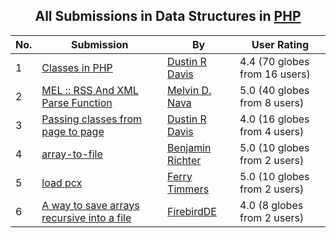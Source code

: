 ﻿<div align="center">

## All Submissions in Data Structures in [PHP](../ByWorld/php.md)

</div>

No.  | Submission | By   | User Rating
---- | ---------- | ---- | -----------
1 | [Classes in PHP<br />](https://github.com/Planet-Source-Code/dustin-r-davis-classes-in-php__8-810) | [Dustin R Davis](../ByAuthor/dustin-r-davis.md) | 4.4 (70 globes from 16 users)
2 | [MEL :: RSS And XML Parse Function<br />](https://github.com/Planet-Source-Code/melvin-d-nava-mel-rss-and-xml-parse-function__8-1320) | [Melvin D\. Nava](../ByAuthor/melvin-d-nava.md) | 5.0 (40 globes from 8 users)
3 | [Passing classes from page to page<br />](https://github.com/Planet-Source-Code/dustin-r-davis-passing-classes-from-page-to-page__8-809) | [Dustin R Davis](../ByAuthor/dustin-r-davis.md) | 4.0 (16 globes from 4 users)
4 | [array\-to\-file<br />](https://github.com/Planet-Source-Code/benjamin-richter-array-to-file__8-664) | [Benjamin Richter](../ByAuthor/benjamin-richter.md) | 5.0 (10 globes from 2 users)
5 | [load pcx<br />](https://github.com/Planet-Source-Code/ferry-timmers-load-pcx__8-2564) | [Ferry Timmers](../ByAuthor/ferry-timmers.md) | 5.0 (10 globes from 2 users)
6 | [A way to save arrays recursive into a file<br />](https://github.com/Planet-Source-Code/firebirdde-a-way-to-save-arrays-recursive-into-a-file__8-948) | [FirebirdDE](../ByAuthor/firebirdde.md) | 4.0 (8 globes from 2 users)
